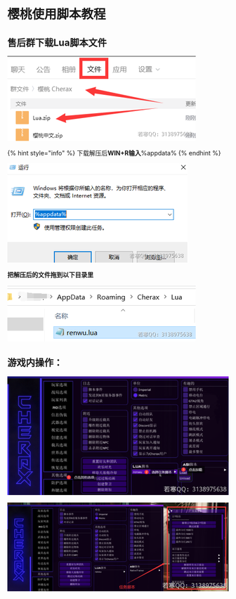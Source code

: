 # 樱桃使用脚本教程

## **售后群下载Lua脚本文件**

![](<../../.gitbook/assets/image (19).png>)

{% hint style="info" %}
下载解压后**WIN+R输入**%appdata%
{% endhint %}

![](<../../.gitbook/assets/image (51).png>)

**把解压后的文件拖到以下目录里**

![](<../../.gitbook/assets/image (8).png>)

## **游戏内操作：**

![](<../../.gitbook/assets/image (59).png>)

![](<../../.gitbook/assets/image (57).png>)
